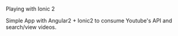 Playing with Ionic 2

Simple App with Angular2 + Ionic2 to consume Youtube's API and search/view videos.
